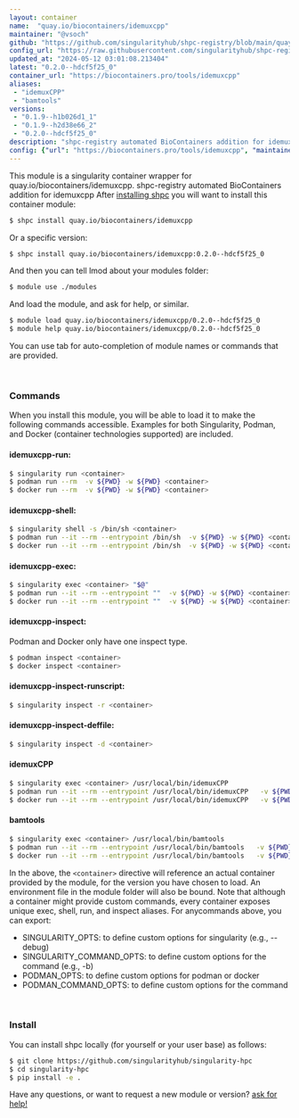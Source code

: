 ```yaml
---
layout: container
name:  "quay.io/biocontainers/idemuxcpp"
maintainer: "@vsoch"
github: "https://github.com/singularityhub/shpc-registry/blob/main/quay.io/biocontainers/idemuxcpp/container.yaml"
config_url: "https://raw.githubusercontent.com/singularityhub/shpc-registry/main/quay.io/biocontainers/idemuxcpp/container.yaml"
updated_at: "2024-05-12 03:01:08.213404"
latest: "0.2.0--hdcf5f25_0"
container_url: "https://biocontainers.pro/tools/idemuxcpp"
aliases:
 - "idemuxCPP"
 - "bamtools"
versions:
 - "0.1.9--h1b026d1_1"
 - "0.1.9--h2d38e66_2"
 - "0.2.0--hdcf5f25_0"
description: "shpc-registry automated BioContainers addition for idemuxcpp"
config: {"url": "https://biocontainers.pro/tools/idemuxcpp", "maintainer": "@vsoch", "description": "shpc-registry automated BioContainers addition for idemuxcpp", "latest": {"0.2.0--hdcf5f25_0": "sha256:364565b208f9bbcbb57e107fbdd1d65dc81e15876da329c019127170e9dbc79f"}, "tags": {"0.1.9--h1b026d1_1": "sha256:6c5232a90868114fa3155d46c59dc10c0a7d7422d32d242493a94a894e29fa3d", "0.1.9--h2d38e66_2": "sha256:12cfbb4286131838df322c2d4693d3610ada259d6602df6cc81cdf2ff947c414", "0.2.0--hdcf5f25_0": "sha256:364565b208f9bbcbb57e107fbdd1d65dc81e15876da329c019127170e9dbc79f"}, "docker": "quay.io/biocontainers/idemuxcpp", "aliases": {"idemuxCPP": "/usr/local/bin/idemuxCPP", "bamtools": "/usr/local/bin/bamtools"}}
---
```


This module is a singularity container wrapper for quay.io/biocontainers/idemuxcpp.
shpc-registry automated BioContainers addition for idemuxcpp
After [installing shpc](#install) you will want to install this container module:


```bash
$ shpc install quay.io/biocontainers/idemuxcpp
```

Or a specific version:

```bash
$ shpc install quay.io/biocontainers/idemuxcpp:0.2.0--hdcf5f25_0
```

And then you can tell lmod about your modules folder:

```bash
$ module use ./modules
```

And load the module, and ask for help, or similar.

```bash
$ module load quay.io/biocontainers/idemuxcpp/0.2.0--hdcf5f25_0
$ module help quay.io/biocontainers/idemuxcpp/0.2.0--hdcf5f25_0
```

You can use tab for auto-completion of module names or commands that are provided.

<br>

### Commands

When you install this module, you will be able to load it to make the following commands accessible.
Examples for both Singularity, Podman, and Docker (container technologies supported) are included.

#### idemuxcpp-run:

```bash
$ singularity run <container>
$ podman run --rm  -v ${PWD} -w ${PWD} <container>
$ docker run --rm  -v ${PWD} -w ${PWD} <container>
```

#### idemuxcpp-shell:

```bash
$ singularity shell -s /bin/sh <container>
$ podman run --it --rm --entrypoint /bin/sh  -v ${PWD} -w ${PWD} <container>
$ docker run --it --rm --entrypoint /bin/sh  -v ${PWD} -w ${PWD} <container>
```

#### idemuxcpp-exec:

```bash
$ singularity exec <container> "$@"
$ podman run --it --rm --entrypoint ""  -v ${PWD} -w ${PWD} <container> "$@"
$ docker run --it --rm --entrypoint ""  -v ${PWD} -w ${PWD} <container> "$@"
```

#### idemuxcpp-inspect:

Podman and Docker only have one inspect type.

```bash
$ podman inspect <container>
$ docker inspect <container>
```

#### idemuxcpp-inspect-runscript:

```bash
$ singularity inspect -r <container>
```

#### idemuxcpp-inspect-deffile:

```bash
$ singularity inspect -d <container>
```


#### idemuxCPP

```bash
$ singularity exec <container> /usr/local/bin/idemuxCPP
$ podman run --it --rm --entrypoint /usr/local/bin/idemuxCPP   -v ${PWD} -w ${PWD} <container> -c " $@"
$ docker run --it --rm --entrypoint /usr/local/bin/idemuxCPP   -v ${PWD} -w ${PWD} <container> -c " $@"
```


#### bamtools

```bash
$ singularity exec <container> /usr/local/bin/bamtools
$ podman run --it --rm --entrypoint /usr/local/bin/bamtools   -v ${PWD} -w ${PWD} <container> -c " $@"
$ docker run --it --rm --entrypoint /usr/local/bin/bamtools   -v ${PWD} -w ${PWD} <container> -c " $@"
```



In the above, the `<container>` directive will reference an actual container provided
by the module, for the version you have chosen to load. An environment file in the
module folder will also be bound. Note that although a container
might provide custom commands, every container exposes unique exec, shell, run, and
inspect aliases. For anycommands above, you can export:

 - SINGULARITY_OPTS: to define custom options for singularity (e.g., --debug)
 - SINGULARITY_COMMAND_OPTS: to define custom options for the command (e.g., -b)
 - PODMAN_OPTS: to define custom options for podman or docker
 - PODMAN_COMMAND_OPTS: to define custom options for the command

<br>

### Install

You can install shpc locally (for yourself or your user base) as follows:

```bash
$ git clone https://github.com/singularityhub/singularity-hpc
$ cd singularity-hpc
$ pip install -e .
```

Have any questions, or want to request a new module or version? [ask for help!](https://github.com/singularityhub/singularity-hpc/issues)